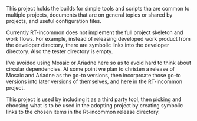 ﻿
This project holds the builds for simple tools and scripts tha are common to
multiple projects, documents that are on general topics or shared by projects,
and useful configuration files.

Currently RT-incommon does not implement the full project skeleton and work flows.
For example, instead of releasing developed work product from the developer directory,
there are symbolic links into the developer directory. Also the tester directory
is empty.

I've avoided using Mosaic or Ariadne here so as to avoid hard to think about
circular dependencies.  At some point we plan to christen a release of Mosaic
and Ariadne as the go-to versions, then incorproate those go-to versions into
later versions of themselves, and here in the RT-incommon project.

This project is used by including it as a third party tool, then picking
and choosing what is to be used in the adopting project by creating
symbolic links to the chosen items in the Rt-incommon release directory.










